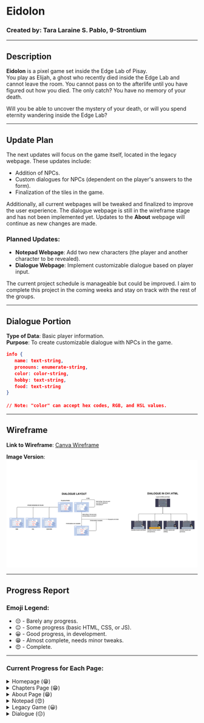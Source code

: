 # Eidolon

### Created by: Tara Laraine S. Pablo, 9-Strontium

---

## Description

**Eidolon** is a pixel game set inside the Edge Lab of Pisay.  
You play as Elijah, a ghost who recently died inside the Edge Lab and cannot leave the room. You cannot pass on to the afterlife until you have figured out how you died. The only catch? You have no memory of your death.  

Will you be able to uncover the mystery of your death, or will you spend eternity wandering inside the Edge Lab?

---

## Update Plan

The next updates will focus on the game itself, located in the legacy webpage. These updates include:

- Addition of NPCs.
- Custom dialogues for NPCs (dependent on the player's answers to the form).
- Finalization of the tiles in the game.

Additionally, all current webpages will be tweaked and finalized to improve the user experience. The dialogue webpage is still in the wireframe stage and has not been implemented yet. Updates to the **About** webpage will continue as new changes are made.  

### Planned Updates:
- **Notepad Webpage**: Add two new characters (the player and another character to be revealed).
- **Dialogue Webpage**: Implement customizable dialogue based on player input.

The current project schedule is manageable but could be improved. I aim to complete this project in the coming weeks and stay on track with the rest of the groups.

---

## Dialogue Portion

**Type of Data**: Basic player information.  
**Purpose**: To create customizable dialogue with NPCs in the game.

```json
info {
   name: text-string,
   pronouns: enumerate-string,
   color: color-string,
   hobby: text-string,
   food: text-string
}

// Note: "color" can accept hex codes, RGB, and HSL values.
```

---

## Wireframe

**Link to Wireframe**: [Canva Wireframe](https://www.canva.com/design/DAGi0dTdv5M/UUdOaXl1OIMARgjnBybJpA/edit?utm_content=DAGi0dTdv5M&utm_campaign=designshare&utm_medium=link2&utm_source=sharebutton)  

**Image Version**:  
<picture>
 <source media="(prefers-color-scheme: dark)" srcset="images/WIREFRAME OF PROJECT UPDATE.png">
 <source media="(prefers-color-scheme: light)" srcset="images/WIREFRAME OF PROJECT UPDATE.png">
 <img alt="Wireframe" src="images/WIREFRAME OF PROJECT UPDATE.png">
</picture>

---

## Progress Report

### Emoji Legend:
- 😔 - Barely any progress.
- 😐 - Some progress (basic HTML, CSS, or JS).
- 😀 - Good progress, in development.
- 😁 - Almost complete, needs minor tweaks.
- 😍 - Complete.

---

### Current Progress for Each Page:

<details>
  <summary>Homepage (😁)</summary>
  **Description**:
  - Background designed to resemble an old camera.
  - Includes main buttons (Play, About).
  - Features audio and animations.

  **Files**:
  - `homepage.html`
  - `homepage.css`
  - `homepage.js`
</details>

<details>
  <summary>Chapters Page (😁)</summary>
  **Description**:
  - Contains one chapter.
  - Includes a redirect to the notepad page.

  **Files**:
  - `chapters.html`
  - `chapters.css`
  - `chapters.js`
</details>

<details>
  <summary>About Page (😁)</summary>
  **Description**:
  - Includes project description, author information, Q&A, and social media links.
  - Webpage format is not finalized.

  **Files**:
  - `about.html`
  - `about.css`
</details>

<details>
  <summary>Notepad (😍)</summary>
  **Description**:
  - Displays information about each character.
  - Currently includes three characters (main character to be added in the next update).

  **Files**:
  - `notepad.html`
  - `notepad.css`
  - `notepad.js`
</details>

<details>
  <summary>Legacy Game (😀)</summary>
  **Description**:
  - Short gameplay focused on tile and page formatting.
  - Current colors are placeholders and not final.

  **Files**:
  - `ch1.html`
  - `ch1.css`
  - `ch1.js`
</details>

<details>
  <summary>Dialogue (😔)</summary>
  **Description**:
  - Collects player information (as seen in the sample JSON code).
  - Will follow the wireframe format.
  - Redirects to the Legacy Game webpage after data submission.

  **Files**:
  - None yet.
</details>